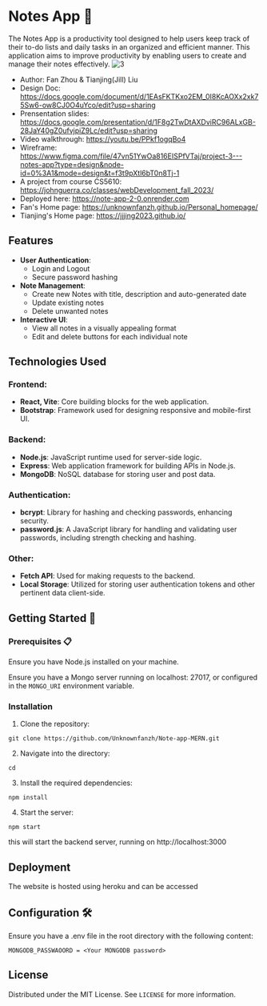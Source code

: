 # Notes App 📝

The Notes App is a productivity tool designed to help users keep track of their to-do lists and daily tasks in an organized and efficient manner. This application aims to improve productivity by enabling users to create and manage their notes effectively.
![3](https://raw.githubusercontent.com/Unknownfanzh/Note-app-MERN/main/thumbnail/project3screenshot.gif)

- Author: Fan Zhou & Tianjing(Jill) Liu
- Design Doc: https://docs.google.com/document/d/1EAsFKTKxo2EM_0I8KcAOXx2xk75Sw6-ow8CJ0O4uYco/edit?usp=sharing
- Prensentation slides: https://docs.google.com/presentation/d/1F8g2TwDtAXDviRC96ALxGB-28JaY40gZ0ufvjpiZ9Lc/edit?usp=sharing
- Video walkthrough: https://youtu.be/PPkf1ogqBo4
- Wireframe: https://www.figma.com/file/47vn51YwOa816EISPfVTaj/project-3---notes-app?type=design&node-id=0%3A1&mode=design&t=f3t9pXtl6bT0n8Tj-1
- A project from course CS5610: https://johnguerra.co/classes/webDevelopment_fall_2023/
- Deployed here: https://note-app-2-0.onrender.com
- Fan's Home page: https://unknownfanzh.github.io/Personal_homepage/
- Tianjing's Home page: https://jjjing2023.github.io/

## Features

- **User Authentication**:
  - Login and Logout
  - Secure password hashing
- **Note Management**:
  - Create new Notes with title, description and auto-generated date
  - Update existing notes
  - Delete unwanted notes
- **Interactive UI**:
  - View all notes in a visually appealing format
  - Edit and delete buttons for each individual note

## Technologies Used

### Frontend:

- **React, Vite**: Core building blocks for the web application.
- **Bootstrap**: Framework used for designing responsive and mobile-first UI.

### Backend:

- **Node.js**: JavaScript runtime used for server-side logic.
- **Express**: Web application framework for building APIs in Node.js.
- **MongoDB**: NoSQL database for storing user and post data.

### Authentication:

- **bcrypt**: Library for hashing and checking passwords, enhancing security.
- **password.js**: A JavaScript library for handling and validating user passwords, including strength checking and hashing.

### Other:

- **Fetch API**: Used for making requests to the backend.
- **Local Storage**: Utilized for storing user authentication tokens and other pertinent data client-side.

## Getting Started 🚀

### Prerequisites 📋

Ensure you have Node.js installed on your machine.

Ensure you have a Mongo server running on localhost: 27017, or configured in the `MONGO_URI` environment variable.

### Installation

1. Clone the repository:

```
git clone https://github.com/Unknownfanzh/Note-app-MERN.git
```

2. Navigate into the directory:

```
cd
```

3. Install the required dependencies:

```
npm install
```

4. Start the server:

```
npm start
```

this will start the backend server, running on http://localhost:3000

## Deployment

The website is hosted using heroku and can be accessed

## Configuration 🛠️

Ensure you have a .env file in the root directory with the following content:

```
MONGODB_PASSWAOORD = <Your MONGODB password>
```

## License

Distributed under the MIT License. See `LICENSE` for more information.
